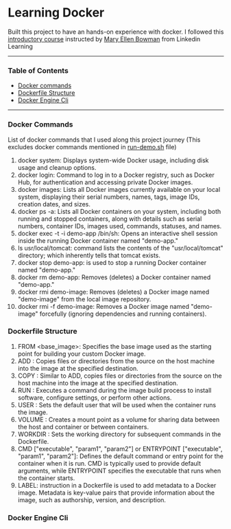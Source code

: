 
# Learning Docker

Built this project to have an hands-on experience with docker. I followed this [introductory course](https://www.linkedin.com/learning/introduction-to-docker-for-java-developers/scaffolding-java-applications-with-docker?autoSkip=true&resume=false) instructed by [Mary Ellen Bowman](https://www.linkedin.com/learning/instructors/mary-ellen-bowman) from Linkedin Learning


---

### Table of Contents

- [Docker commands](#docker-commands)
- [Dockerfile Structure](#dockerfile-structure)
- [Docker Engine Cli](#docker-engine-cli)

---

### Docker Commands
List of docker commands that I used along this project journey
(This excludes docker commands mentioned in [run-demo.sh](run-demo.sh) file)
1. docker system: Displays system-wide Docker usage, including disk usage and cleanup options.
2. docker login: Command to log in to a Docker registry, such as Docker Hub, for authentication and accessing private Docker images.
2. docker images: Lists all Docker images currently available on your local system, displaying their serial numbers, names, tags, image IDs, creation dates, and sizes.
3. docker ps -a: Lists all Docker containers on your system, including both running and stopped containers, along with details such as serial numbers, container IDs, images used, commands, statuses, and names. 
4. docker exec -t -i demo-app /bin/sh: Opens an interactive shell session inside the running Docker container named "demo-app."
5. ls usr/local/tomcat: command lists the contents of the "usr/local/tomcat" directory; which inherently tells that tomcat exists.
6. docker stop demo-app: is used to stop a running Docker container named "demo-app."
7. docker rm demo-app: Removes (deletes) a Docker container named "demo-app."
8. docker rmi demo-image: Removes (deletes) a Docker image named "demo-image" from the local image repository.
9. docker rmi -f demo-image: Removes a Docker image named "demo-image" forcefully (ignoring dependencies and running containers).


### Dockerfile Structure
1. FROM <base_image>: Specifies the base image used as the starting point for building your custom Docker image.
2. ADD <src> <dest>: Copies files or directories from the source on the host machine into the image at the specified destination.
3. COPY <src> <dest>: Similar to ADD, copies files or directories from the source on the host machine into the image at the specified destination.
4. RUN <command>: Executes a command during the image build process to install software, configure settings, or perform other actions.
5. USER <username>: Sets the default user that will be used when the container runs the image.
6. VOLUME <path>: Creates a mount point as a volume for sharing data between the host and container or between containers.
7. WORKDIR <path>: Sets the working directory for subsequent commands in the Dockerfile.
8. CMD ["executable", "param1", "param2"] or ENTRYPOINT ["executable", "param1", "param2"]: Defines the default command or entry point for the container when it is run. CMD is typically used to provide default arguments, while ENTRYPOINT specifies the executable that runs when the container starts.
9. LABEL: instruction in a Dockerfile is used to add metadata to a Docker image. Metadata is key-value pairs that provide information about the image, such as authorship, version, and description.


### Docker Engine Cli
